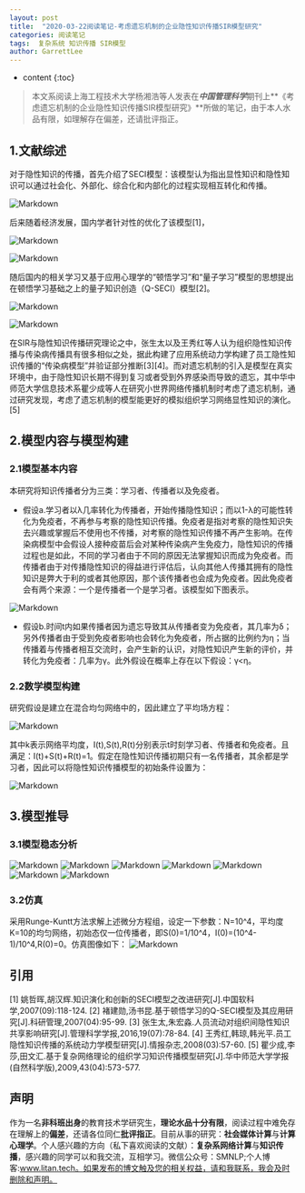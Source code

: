 ```yaml
---
layout: post
title:  "2020-03-22阅读笔记-考虑遗忘机制的企业隐性知识传播SIR模型研究"
categories: 阅读笔记
tags:  复杂系统 知识传播 SIR模型
author: GarrettLee
---
```


* content
{:toc}

>本文系阅读上海工程技术大学杨湘浩等人发表在***中国管理科学***期刊上**《考虑遗忘机制的企业隐性知识传播SIR模型研究》**所做的笔记，由于本人水品有限，如理解存在偏差，还请批评指正。

## 1.文献综述

对于隐性知识的传播，首先介绍了SECI模型：该模型认为指出显性知识和隐性知识可以通过社会化、外部化、综合化和内部化的过程实现相互转化和传播。

![Markdown](http://i1.fuimg.com/712071/ed60e7fb95d10c3f.png)

后来随着经济发展，国内学者针对性的优化了该模型[1]，

![Markdown](http://i1.fuimg.com/712071/21b690addff08481.png)

![Markdown](http://i1.fuimg.com/712071/5591e5449715613f.png)

随后国内的相关学习又基于应用心理学的“顿悟学习”和“量子学习”模型的思想提出在顿悟学习基础之上的量子知识创造（Q-SECI）模型[2]。

![Markdown](http://i1.fuimg.com/712071/66f8b31473207fe6.png)

![Markdown](http://i1.fuimg.com/712071/176980c3aa7988a9.png)


在SIR与隐性知识传播研究理论之中，张生太以及王秀红等人认为组织隐性知识传播与传染病传播具有很多相似之处，据此构建了应用系统动力学构建了员工隐性知识传播的“传染病模型”并验证部分推断[3][4]。而对遗忘机制的引入是模型在真实环境中，由于隐性知识长期不得到复习或者受到外界感染而导致的遗忘，其中华中师范大学信息技术系瞿少成等人在研究小世界网络传播机制时考虑了遗忘机制，通过研究发现，考虑了遗忘机制的模型能更好的模拟组织学习网络显性知识的演化。[5]

## 2.模型内容与模型构建
### 2.1模型基本内容
本研究将知识传播者分为三类：学习者、传播者以及免疫者。
* 假设a.学习者以λ几率转化为传播者，开始传播隐性知识；而以1-λ的可能性转化为免疫者，不再参与考察的隐性知识传播。免疫者是指对考察的隐性知识失去兴趣或掌握后不使用也不传播，对考察的隐性知识传播不再产生影响。在传染病模型中会假设人接种疫苗后会对某种传染病产生免疫力，隐性知识的传播过程也是如此，不同的学习者由于不同的原因无法掌握知识而成为免疫者。而传播者由于对传播隐性知识的得益进行评估后，认向其他人传播其拥有的隐性知识是弊大于利的或者其他原因，那个该传播者也会成为免疫者。因此免疫者会有两个来源：一个是传播者一个是学习者。该模型如下图表示。

![Markdown](http://i1.fuimg.com/712071/1b671e3953479b71.png)

* 假设b.时间t内如果传播者因为遗忘导致其从传播者变为免疫者，其几率为δ；另外传播者由于受到免疫者影响也会转化为免疫者，所占据的比例约为η；当传播着与传播者相互交流时，会产生新的认识，对隐性知识产生新的评价，并转化为免疫者：几率为γ。此外假设在概率上存在以下假设：γ<η。

### 2.2数学模型构建
研究假设是建立在混合均匀网络中的，因此建立了平均场方程：

![Markdown](http://i1.fuimg.com/712071/4473dd0f2b302e33.png)

其中k表示网络平均度，I(t),S(t),R(t)分别表示t时刻学习者、传播者和免疫者。且满足：I(t)+S(t)+R(t)=1。假定在隐性知识传播初期只有一名传播者，其余都是学习者，因此可以将隐性知识传播模型的初始条件设置为：

![Markdown](http://i1.fuimg.com/712071/1a2b6da8a982c4e7.png)

## 3.模型推导
### 3.1模型稳态分析
![Markdown](http://i1.fuimg.com/712071/6cd835f7e9a4a16a.png)
![Markdown](http://i1.fuimg.com/712071/e82a8ca432657596.png)
![Markdown](http://i1.fuimg.com/712071/ae79f42e6588cb63.png)
![Markdown](http://i1.fuimg.com/712071/b06cf61e30635bc3.png)
![Markdown](http://i1.fuimg.com/712071/dc71dfb544d8deab.png)
![Markdown](http://i1.fuimg.com/712071/5533647db38b3d8f.png)
![Markdown](http://i1.fuimg.com/712071/c7a42207e880158b.png)

### 3.2仿真
采用Runge-Kuntt方法求解上述微分方程组，设定一下参数：N=10^4，平均度K=10的均匀网络，初始态仅一位传播者，即S(0)=1/10^4，I(0)=(10^4-1)/10^4,R(0)=0。仿真图像如下：
![Markdown](http://i2.tiimg.com/712071/6fc5c49624637c76.png)

## 引用
[1] 姚哲晖,胡汉辉.知识演化和创新的SECI模型之改进研究[J].中国软科学,2007(09):118-124.
[2] 褚建勋,汤书昆.基于顿悟学习的Q-SECI模型及其应用研究[J].科研管理,2007(04):95-99.
[3] 张生太,朱宏淼.人员流动对组织间隐性知识共享影响研究[J].管理科学学报,2016,19(07):78-84.
[4] 王秀红,韩琼,韩光平.员工隐性知识传播的系统动力学模型研究[J].情报杂志,2008(03):57-60.
[5] 瞿少成,李莎,田文汇.基于复杂网络理论的组织学习知识传播模型研究[J].华中师范大学学报(自然科学版),2009,43(04):573-577.

## 声明
作为一名**非科班出身**的教育技术学研究生，**理论水品十分有限**，阅读过程中难免存在理解上的**偏差**，还请各位同仁**批评指正**。目前从事的研究：**社会媒体计算**与**计算心理学**。个人感兴趣的方向（私下喜欢阅读的文献）：**复杂系网络计算**与**知识传播**，感兴趣的同学可以和我交流，互相学习。微信公众号：SMNLP;个人博客:www.litan.tech。如果发布的博文触及您的相关权益，请和我联系，我会及时删除和声明。